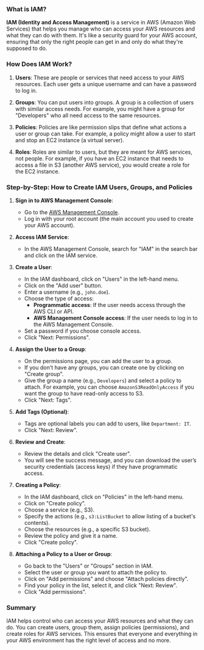 ### What is IAM?

**IAM (Identity and Access Management)** is a service in AWS (Amazon Web Services)
that helps you manage who can access your AWS resources and what they can do with them.
It's like a security guard for your AWS account, ensuring that only the right people can
get in and only do what they're supposed to do.

### How Does IAM Work?

1. **Users**: These are people or services that need access to your AWS resources. Each user gets a unique username and can have a password to log in.

2. **Groups**: You can put users into groups. A group is a collection of users with similar access needs. For example, you might have a group for "Developers" who all need access to the same resources.

3. **Policies**: Policies are like permission slips that define what actions a user or group can take. For example, a policy might allow a user to start and stop an EC2 instance (a virtual server).

4. **Roles**: Roles are similar to users, but they are meant for AWS services, not people. For example, if you have an EC2 instance that needs to access a file in S3 (another AWS service), you would create a role for the EC2 instance.

### Step-by-Step: How to Create IAM Users, Groups, and Policies

1. **Sign in to AWS Management Console**:
   - Go to the [AWS Management Console](https://aws.amazon.com/console/).
   - Log in with your root account (the main account you used to create your AWS account).

2. **Access IAM Service**:
   - In the AWS Management Console, search for "IAM" in the search bar and click on the IAM service.

3. **Create a User**:
   - In the IAM dashboard, click on "Users" in the left-hand menu.
   - Click on the "Add user" button.
   - Enter a username (e.g., `john.doe`).
   - Choose the type of access:
     - **Programmatic access**: If the user needs access through the AWS CLI or API.
     - **AWS Management Console access**: If the user needs to log in to the AWS Management Console.
   - Set a password if you choose console access.
   - Click "Next: Permissions".

4. **Assign the User to a Group**:
   - On the permissions page, you can add the user to a group.
   - If you don't have any groups, you can create one by clicking on "Create group".
   - Give the group a name (e.g., `Developers`) and select a policy to attach. For example, you can choose `AmazonS3ReadOnlyAccess` if you want the group to have read-only access to S3.
   - Click "Next: Tags".

5. **Add Tags (Optional)**:
   - Tags are optional labels you can add to users, like `Department: IT`.
   - Click "Next: Review".

6. **Review and Create**:
   - Review the details and click "Create user".
   - You will see the success message, and you can download the user’s security credentials (access keys) if they have programmatic access.

7. **Creating a Policy**:
   - In the IAM dashboard, click on "Policies" in the left-hand menu.
   - Click on "Create policy".
   - Choose a service (e.g., S3).
   - Specify the actions (e.g., `s3:ListBucket` to allow listing of a bucket's contents).
   - Choose the resources (e.g., a specific S3 bucket).
   - Review the policy and give it a name.
   - Click "Create policy".

8. **Attaching a Policy to a User or Group**:
   - Go back to the "Users" or "Groups" section in IAM.
   - Select the user or group you want to attach the policy to.
   - Click on "Add permissions" and choose "Attach policies directly".
   - Find your policy in the list, select it, and click "Next: Review".
   - Click "Add permissions".

### Summary

IAM helps control who can access your AWS resources and what they can do. You can create users,
group them, assign policies (permissions), and create roles for AWS services. This ensures that
everyone and everything in your AWS environment has the right level of access and no more.
